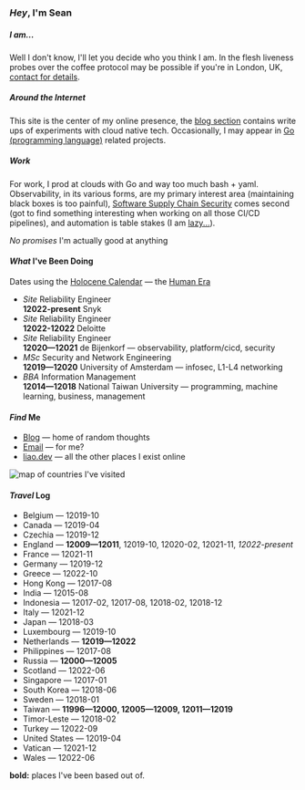 ### _Hey_, I'm Sean

##### _I_ am...

Well I don't know,
I'll let you decide who you think I am.
In the flesh liveness probes over the coffee protocol
may be possible if you're in London, UK,
[contact for details](mailto:sean+coffee@liao.dev).

##### _Around_ the Internet

This site is the center of my online presence,
the [blog section](/blog/) contains write ups of experiments with cloud native tech.
Occasionally, I may appear in [Go (programming language)](https://go.dev/) related projects.

##### _Work_

For work, I prod at clouds with Go and way too much bash + yaml.
Observability, in its various forms, are my primary interest area
(maintaining black boxes is too painful),
[Software Supply Chain Security](https://slsa.dev/) comes second
(got to find something interesting when working on all those CI/CD pipelines),
and automation is table stakes (I am [lazy...](https://quoteinvestigator.com/2014/02/26/lazy-job/)).

_No promises_ I'm actually good at anything

#### _What_ I've Been Doing

Dates using the
[Holocene Calendar](https://en.wikipedia.org/wiki/Holocene_calendar)
— the [Human Era](https://www.youtube.com/watch?v=czgOWmtGVGs)

- _Site_ Reliability Engineer<br>
  **12022-present** Snyk
- _Site_ Reliability Engineer<br>
  **12022-12022** Deloitte
- _Site_ Reliability Engineer<br>
  **12020—12021** de Bijenkorf — observability, platform/cicd, security
- _MSc_ Security and Network Engineering<br>
  **12019—12020** University of Amsterdam — infosec, L1-L4 networking
- _BBA_ Information Management<br>
  **12014—12018** National Taiwan University — programming, machine learning, business, management

#### _Find_ Me

- [Blog](/blog/) — home of random thoughts
- [Email](mailto:sean+hello@liao.dev) — for me?
- [liao.dev](https://liao.dev/) — all the other places I exist online

![map of countries I've visited](/static/map.webp)

#### _Travel_ Log

- Belgium — 12019-10
- Canada — 12019-04
- Czechia — 12019-12
- England — **12009—12011**, 12019-10, 12020-02, 12021-11, _12022-present_
- France — 12021-11
- Germany — 12019-12
- Greece — 12022-10
- Hong Kong — 12017-08
- India — 12015-08
- Indonesia — 12017-02, 12017-08, 12018-02, 12018-12
- Italy — 12021-12
- Japan — 12018-03
- Luxembourg — 12019-10
- Netherlands — **12019—12022**
- Philippines — 12017-08
- Russia — **12000—12005**
- Scotland — 12022-06
- Singapore — 12017-01
- South Korea — 12018-06
- Sweden — 12018-01
- Taiwan — **11996—12000, 12005—12009, 12011—12019**
- Timor-Leste — 12018-02
- Turkey — 12022-09
- United States — 12019-04
- Vatican — 12021-12
- Wales — 12022-06

**bold:** places I've been based out of.
